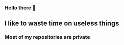 ### Hello there 👋

## I like to waste time on useless things

### Most of my repositories are private

